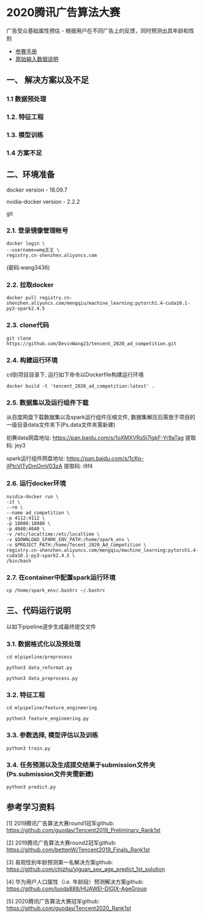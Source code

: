 # 2020腾讯广告算法大赛
广告受众基础属性预估 - 根据用户在不同广告上的反馈，同时预测出其年龄和性别  

* [参赛手册](./docs/2020腾讯广告算法大赛参赛手册.pdf)
* [原始输入数据说明](./docs/2020腾讯广告算法大赛数据说明.xlsx)

## 一、 解决方案以及不足

### 1.1 数据预处理

### 1.2. 特征工程

### 1.3. 模型训练

### 1.4 方案不足

## 二、环境准备
docker version - 18.09.7

nvidia-docker version - 2.2.2

git

### 2.1. 登录镜像管理帐号

```
docker login \
--username=wmq王王 \  
registry.cn-shenzhen.aliyuncs.com
``` 
(密码:wang3436)

### 2.2. 拉取docker

```
docker pull registry.cn-shenzhen.aliyuncs.com/mengqiu/machine_learning:pytorch1.4-cuda10.1-py3-spark2.4.5
```



### 2.3. clone代码

```
git clone https://github.com/DevinWang23/tencent_2020_ad_competition.git
```

### 2.4. 构建运行环境
cd到项目目录下, 运行如下命令以Dockerfile构建运行环境

```
docker build -t 'tencent_2020_ad_competition:latest' .
``` 

### 2.5. 数据集以及运行组件下载
从百度网盘下载数据集以及spark运行组件压缩文件, 数据集解压后需放于项目的一级目录data文件夹下(Ps.data文件夹需新建)  

初赛data网盘地址: https://pan.baidu.com/s/1oXMXVRs5i7lgkF-Yr9aTag 提取码: jey3  

spark运行组件网盘地址: https://pan.baidu.com/s/1cKp-jIPtcVlTyDmOmV03zA 提取码: i9f4

### 2.6. 运行docker环境
```
nvidia-docker run \
-it \
--rm \
--name ad_competition \
-p 4112:4112 \
-p 18080:18080 \ 
-p 4040:4040 \
-v /etc/localtime:/etc/localtime \
-v $DOWNLOAD_SPARK_ENV_PATH:/home/spark_env \
-v $PROJECT_PATH:/home/Tecent_2020_Ad_Competition \
registry.cn-shenzhen.aliyuncs.com/mengqiu/machine_learning:pytorch1.4-cuda10.1-py3-spark2.4.5 \
/bin/bash
```

### 2.7. 在container中配置spark运行环境
`
cp /home/spark_env/.bashrc ~/.bashrc
`

## 三、代码运行说明

以如下pipeline逐步生成最终提交文件

### 3.1. 数据格式化以及预处理 

`cd mlpipeline/preprocess`

`python3 data_reformat.py`

`python3 data_preprocess.py`


### 3.2. 特征工程

`cd mlpipeline/feature_engineering`

`python3 feature_engineering.py`


### 3.3. 参数选择, 模型评估以及训练

`python3 train.py`

### 3.4. 任务预测以及生成提交结果于submission文件夹(Ps.submission文件夹需新建)

`python3 predict.py` 

## 参考学习资料
[1] 2019腾讯广告算法大赛round1冠军github: <https://github.com/guoday/Tencent2019_Preliminary_Rank1st>

[2] 2019腾讯广告算法大赛round2冠军github: <https://github.com/bettenW/Tencent2019_Finals_Rank1st>

[3] 易观性别年龄预测第一名解决方案github: <https://github.com/chizhu/yiguan_sex_age_predict_1st_solution>

[4] 华为用户人口属性（i.e. 年龄段）预测解决方案github:
<https://github.com/luoda888/HUAWEI-DIGIX-AgeGroup>

[5] 2020腾讯广告算法大赛冠军github: <https://github.com/guoday/Tencent2020_Rank1st>
